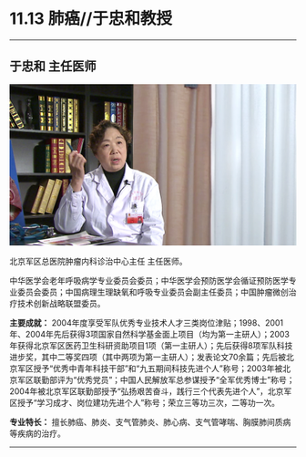 # 11.13 肺癌//于忠和教授

---

## 于忠和 主任医师

![1682519049059](image/c11_013/1682519049059.png)

北京军区总医院肿瘤内科诊治中心主任 主任医师。

中华医学会老年呼吸病学专业委员会委员；中华医学会预防医学会循证预防医学专业委员会委员；中国病理生理缺氧和呼吸专业委员会副主任委员；中国肿瘤微创治疗技术创新战略联盟委员。


**主要成就：** 2004年度享受军队优秀专业技术人才三类岗位津贴；1998、2001年、2004年先后获得3项国家自然科学基金面上项目（均为第一主研人）；2003年获得北京军区医药卫生科研资助项目1项（第一主研人）；先后获得8项军队科技进步奖，其中二等奖四项（其中两项为第一主研人）；发表论文70余篇；先后被北京军区授予“优秀中青年科技干部”和“九五期间科技先进个人”称号；2003年被北京军区联勤部评为“优秀党员”；中国人民解放军总参谋授予“全军优秀博士”称号；2004年被北京军区联勤部授予“弘扬艰苦奋斗，践行三个代表先进个人”，北京军区授予“学习成才、岗位建功先进个人”称号；荣立三等功三次，二等功一次。


**专业特长：** 擅长肺癌、肺炎、支气管肺炎、肺心病、支气管哮喘、胸膜肺间质病等疾病的治疗。

---
